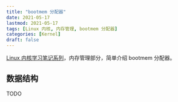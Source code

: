 ```yaml
---
title: "bootmem 分配器"
date: 2021-05-17
lastmod: 2021-05-17
tags: [Linux 内核, 内存管理, bootmem 分配器]
categories: [Kernel]
draft: false
---
```


[Linux 内核学习笔记系列](/posts/kernel/kernel)，内存管理部分，简单介绍 bootmem 分配器。

<!--more-->

## 数据结构

TODO
